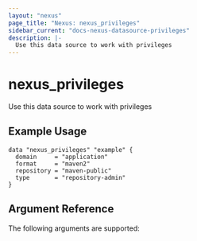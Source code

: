 ```yaml
---
layout: "nexus"
page_title: "Nexus: nexus_privileges"
sidebar_current: "docs-nexus-datasource-privileges"
description: |-
  Use this data source to work with privileges
---
```


# nexus_privileges

Use this data source to work with privileges

## Example Usage

```hcl
data "nexus_privileges" "example" {
  domain     = "application"
  format     = "maven2"
  repository = "maven-public"
  type       = "repository-admin"
}
```

## Argument Reference

The following arguments are supported:





